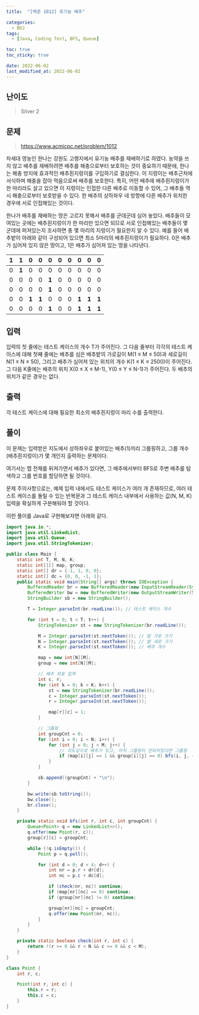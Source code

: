 ```yaml
---
title:  "[백준 1012] 유기농 배추"

categories:
  - BOJ
tags:
  - [Java, Coding Test, BFS, Queue]

toc: true
toc_sticky: true

date: 2022-06-02
last_modified_at: 2022-06-02
---
```



## 난이도

> Silver 2

## 문제

> https://www.acmicpc.net/problem/1012

차세대 영농인 한나는 강원도 고랭지에서 유기농 배추를 재배하기로 하였다. 농약을 쓰지 않고 배추를 재배하려면 배추를 해충으로부터 보호하는 것이 중요하기 때문에, 한나는 해충 방지에 효과적인 배추흰지렁이를 구입하기로 결심한다. 이 지렁이는 배추근처에 서식하며 해충을 잡아 먹음으로써 배추를 보호한다. 특히, 어떤 배추에 배추흰지렁이가 한 마리라도 살고 있으면 이 지렁이는 인접한 다른 배추로 이동할 수 있어, 그 배추들 역시 해충으로부터 보호받을 수 있다. 한 배추의 상하좌우 네 방향에 다른 배추가 위치한 경우에 서로 인접해있는 것이다.

한나가 배추를 재배하는 땅은 고르지 못해서 배추를 군데군데 심어 놓았다. 배추들이 모여있는 곳에는 배추흰지렁이가 한 마리만 있으면 되므로 서로 인접해있는 배추들이 몇 군데에 퍼져있는지 조사하면 총 몇 마리의 지렁이가 필요한지 알 수 있다. 예를 들어 배추밭이 아래와 같이 구성되어 있으면 최소 5마리의 배추흰지렁이가 필요하다. 0은 배추가 심어져 있지 않은 땅이고, 1은 배추가 심어져 있는 땅을 나타낸다.

| **1** | **1** | 0     | 0     | 0     | 0    | 0    | 0     | 0     | 0     |
| ----- | ----- | ----- | ----- | ----- | ---- | ---- | ----- | ----- | ----- |
| 0     | **1** | 0     | 0     | 0     | 0    | 0    | 0     | 0     | 0     |
| 0     | 0     | 0     | 0     | **1** | 0    | 0    | 0     | 0     | 0     |
| 0     | 0     | 0     | 0     | **1** | 0    | 0    | 0     | 0     | 0     |
| 0     | 0     | **1** | **1** | 0     | 0    | 0    | **1** | **1** | **1** |
| 0     | 0     | 0     | 0     | **1** | 0    | 0    | **1** | **1** | **1** |

## 입력

입력의 첫 줄에는 테스트 케이스의 개수 T가 주어진다. 그 다음 줄부터 각각의 테스트 케이스에 대해 첫째 줄에는 배추를 심은 배추밭의 가로길이 M(1 ≤ M ≤ 50)과 세로길이 N(1 ≤ N ≤ 50), 그리고 배추가 심어져 있는 위치의 개수 K(1 ≤ K ≤ 2500)이 주어진다. 그 다음 K줄에는 배추의 위치 X(0 ≤ X ≤ M-1), Y(0 ≤ Y ≤ N-1)가 주어진다. 두 배추의 위치가 같은 경우는 없다.

## 출력

각 테스트 케이스에 대해 필요한 최소의 배추흰지렁이 마리 수를 출력한다.

## 풀이

이 문제는 입력받은 지도에서 상하좌우로 붙어있는 배추(1)끼리 그룹핑하고, 그룹 개수(배추흰지렁이)가 몇 개인지 출력하는 문제이다.

여기서는 맵 전체를 뒤져가면서 배추가 있다면, 그 배추에서부터 BFS로 주변 배추를 탐색하고 그룹 번호를 할당하면 될 것이다.

문제 주의사항으로는, 예제 입력 내에서도 테스트 케이스가 여러 개 존재하므로,  여러 테스트 케이스를 돌릴 수 있는 반복문과 그 테스트 케이스 내부에서 사용하는 값(N, M, K) 입력을 확실하게 구분해둬야 할 것이다.

이런 풀이를 Java로 구현해보자면 아래와 같다.

```java
import java.io.*;
import java.util.LinkedList;
import java.util.Queue;
import java.util.StringTokenizer;

public class Main {
    static int T, M, N, K;
    static int[][] map, group;
    static int[] dr = {-1, 1, 0, 0};
    static int[] dc = {0, 0, -1, 1};
    public static void main(String[] args) throws IOException {
        BufferedReader br = new BufferedReader(new InputStreamReader(System.in));
        BufferedWriter bw = new BufferedWriter(new OutputStreamWriter(System.out));
        StringBuilder sb = new StringBuilder();

        T = Integer.parseInt(br.readLine()); // 테스트 케이스 개수

        for (int t = 0; t < T; t++) {
            StringTokenizer st = new StringTokenizer(br.readLine());

            M = Integer.parseInt(st.nextToken()); // 밭 가로 크기
            N = Integer.parseInt(st.nextToken()); // 밭 새로 크기
            K = Integer.parseInt(st.nextToken()); // 배추 개수

            map = new int[N][M];
            group = new int[N][M];

          	// 배추 좌표 입력
            int c, r;
            for (int k = 0; k < K; k++) {
                st = new StringTokenizer(br.readLine());
                c = Integer.parseInt(st.nextToken());
                r = Integer.parseInt(st.nextToken());

                map[r][c] = 1;
            }

          	// 그룹핑
            int groupCnt = 0;
            for (int i = 0; i < N; i++) {
                for (int j = 0; j < M; j++) {
                  	// 지도상으로 배추가 있고, 아직 그룹핑이 안되어있다면 그룹핑
                    if (map[i][j] == 1 && group[i][j] == 0) bfs(i, j, ++groupCnt); // ++groupCnt이므로, 사실상 cnt는 1부터 시작
                }
            }

            sb.append((groupCnt) + "\n");
        }

        bw.write(sb.toString());
        bw.close();
        br.close();
    }

    private static void bfs(int r, int c, int groupCnt) {
        Queue<Point> q = new LinkedList<>();
        q.offer(new Point(r, c));
        group[r][c] = groupCnt;

        while (!q.isEmpty()) {
            Point p = q.poll();

            for (int d = 0; d < 4; d++) {
                int nr = p.r + dr[d];
                int nc = p.c + dc[d];

                if (check(nr, nc)) continue;
                if (map[nr][nc] == 0) continue;
                if (group[nr][nc] != 0) continue;

                group[nr][nc] = groupCnt;
                q.offer(new Point(nr, nc));
            }
        }
    }

    private static boolean check(int r, int c) {
        return !(r >= 0 && r < N && c >= 0 && c < M);
    }
}

class Point {
    int r, c;

    Point(int r, int c) {
        this.r = r;
        this.c = c;
    }
}
```

